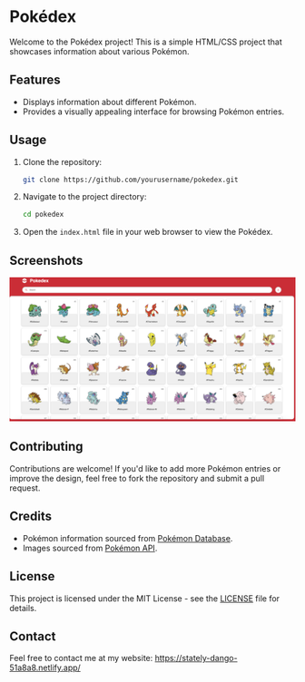 # Pokédex

Welcome to the Pokédex project! This is a simple HTML/CSS project that showcases information about various Pokémon.

## Features

- Displays information about different Pokémon.
- Provides a visually appealing interface for browsing Pokémon entries.

## Usage

1. Clone the repository:

    ```bash
    git clone https://github.com/yourusername/pokedex.git
    ```

2. Navigate to the project directory:

    ```bash
    cd pokedex
    ```

3. Open the `index.html` file in your web browser to view the Pokédex.

## Screenshots

[![Pokédex Screenshot](./assets/screenshot.png)](https://jofiel-nguyen.github.io/Pokedex/)

## Contributing

Contributions are welcome! If you'd like to add more Pokémon entries or improve the design, feel free to fork the repository and submit a pull request.

## Credits

- Pokémon information sourced from [Pokémon Database](https://pokemondb.net/).
- Images sourced from [Pokémon API](https://pokeapi.co/).

## License

This project is licensed under the MIT License - see the [LICENSE](LICENSE) file for details.
## Contact
Feel free to contact me at my website: https://stately-dango-51a8a8.netlify.app/ 
